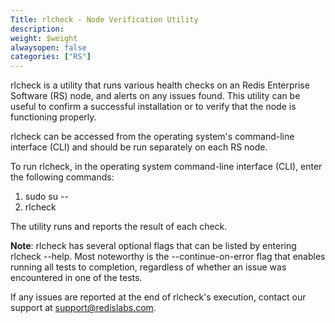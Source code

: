 ```yaml
---
Title: rlcheck - Node Verification Utility
description:
weight: $weight
alwaysopen: false
categories: ["RS"]
---
```

rlcheck is a utility that runs various health checks on an Redis
Enterprise Software (RS) node, and alerts on any issues found. This
utility can be useful to confirm a successful installation or to verify
that the node is functioning properly.

rlcheck can be accessed from the operating system's command-line
interface (CLI) and should be run separately on each RS node.

To run rlcheck, in the operating system command-line interface (CLI),
enter the following commands:

1. sudo su --
1. rlcheck

The utility runs and reports the result of each check.

**Note**: rlcheck has several optional flags that can be listed by
entering rlcheck --help. Most noteworthy is the --continue-on-error flag
that enables running all tests to completion, regardless of whether an
issue was encountered in one of the tests.

If any issues are reported at the end of rlcheck's execution, contact
our support at <support@redislabs.com>.
